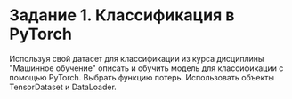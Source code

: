 # Задание 1. Классификация в PyTorch

Используя свой датасет для классификации из курса дисциплины "Машинное обучение" описать и обучить модель для классификации с помощью PyTorch. Выбрать функцию потерь. Использовать объекты TensorDataset и DataLoader.